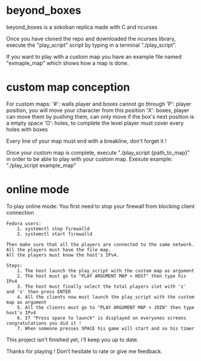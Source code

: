 # beyond_boxes

beyond_boxes is a sokoban replica made with C and ncurses

Once you have cloned the repo and downloaded the ncurses library, execute the "play_script" script by typing in a terminal "./play_script".

If you want to play with a custom map you have an example file named "exmaple_map" which shows how a map is done.

# custom map conception

For custom maps:
    '#': walls player and boxes cannot go through
    'P': player position, you will move your character from this position
    'X': boxes, player can move them by pushing them, can only move if the box's next position is a empty space
    'O': holes, to complete the level player must cover every holes with boxes

Every line of your map must end with a breakline, don't forget it !

Once your custom map is complete, execute "./play_script {path_to_map}" in order to be able to play with your custom map.
Exexute example: "./play_script example_map"

# online mode

To play online mode:
    You first need to stop your firewall from blocking client connection

    Fedora users:
        1. systemctl stop firewalld
        2. systemctl start firewalld

    Then make sure that all the players are connected to the same network.
    All the players must have the file map.
    All the players must know the host's IPv4.

    Steps:
        1. The host launch the play_script with the custom map as argument
        2. The host must go to "PLAY ARGUMENT MAP > HOST" then type his IPv4
        3. The host must finally select the total players slot with 'z' and 's' then press ENTER
        4. All the clients now must launch the play_script with the custom map as argument
        5. All the clients must go to "PLAY ARGUMENT MAP > JOIN" then type host's IPv4
        6. If "Press space to launch" is displayed on everyones screens congratulations you did it !
        7. When someone presses SPACE his game will start and so his timer

This project isn't finished yet, i'll keep you up to date.

Thanks for playing ! Don't hesitate to rate or give me feedback.
